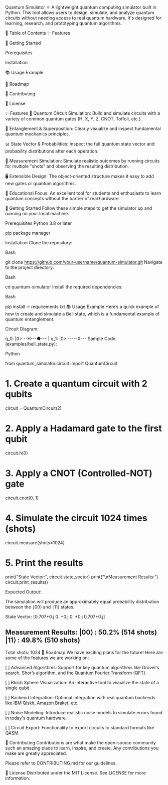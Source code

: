 Quantum Simulator ⚛️
A lightweight quantum computing simulator built in Python. This tool allows users to design, simulate, and analyze quantum circuits without needing access to real quantum hardware. It's designed for learning, research, and prototyping quantum algorithms.

📖 Table of Contents
✨ Features

🚀 Getting Started

Prerequisites

Installation

📚 Usage Example

🔮 Roadmap

🤝 Contributing

📜 License

✨ Features
🧮 Quantum Circuit Simulation: Build and simulate circuits with a variety of common quantum gates (H, X, Y, Z, CNOT, Toffoli, etc.).

🔗 Entanglement & Superposition: Clearly visualize and inspect fundamental quantum mechanics principles.

📊 State Vector & Probabilities: Inspect the full quantum state vector and probability distributions after each operation.

🔄 Measurement Simulation: Simulate realistic outcomes by running circuits for multiple "shots" and observing the resulting distribution.

🖥️ Extensible Design: The object-oriented structure makes it easy to add new gates or quantum algorithms.

📘 Educational Focus: An excellent tool for students and enthusiasts to learn quantum concepts without the barrier of real hardware.

🚀 Getting Started
Follow these simple steps to get the simulator up and running on your local machine.

Prerequisites
Python 3.8 or later

pip package manager

Installation
Clone the repository:

Bash

git clone https://github.com/your-username/quantum-simulator.git
Navigate to the project directory:

Bash

cd quantum-simulator
Install the required dependencies:

Bash

pip install -r requirements.txt
📚 Usage Example
Here’s a quick example of how to create and simulate a Bell state, which is a fundamental example of quantum entanglement.

Circuit Diagram:

q_0: |0> --H---●---
             |
q_1: |0> -----X---
Sample Code (examples/bell_state.py):

Python

from quantum_simulator.circuit import QuantumCircuit

# 1. Create a quantum circuit with 2 qubits
circuit = QuantumCircuit(2)

# 2. Apply a Hadamard gate to the first qubit
circuit.h(0)

# 3. Apply a CNOT (Controlled-NOT) gate
circuit.cnot(0, 1)

# 4. Simulate the circuit 1024 times (shots)
circuit.measure(shots=1024)

# 5. Print the results
print("State Vector:", circuit.state_vector)
print("\nMeasurement Results:")
circuit.print_results()

Expected Output:

The simulation will produce an approximately equal probability distribution between the ∣00⟩ and ∣11⟩ states.

State Vector: [0.707+0.j 0.   +0.j 0.   +0.j 0.707+0.j]

Measurement Results:
|00⟩ : 50.2% (514 shots)
|11⟩ : 49.8% (510 shots)
--------------------
Total shots: 1024
🔮 Roadmap
We have exciting plans for the future! Here are some of the features we are working on:

[ ] Advanced Algorithms: Support for key quantum algorithms like Grover’s search, Shor’s algorithm, and the Quantum Fourier Transform (QFT).

[ ] Bloch Sphere Visualization: An interactive tool to visualize the state of a single qubit.

[ ] Backend Integration: Optional integration with real quantum backends like IBM Qiskit, Amazon Braket, etc.

[ ] Noise Modeling: Introduce realistic noise models to simulate errors found in today's quantum hardware.

[ ] Circuit Export: Functionality to export circuits to standard formats like QASM.

🤝 Contributing
Contributions are what make the open-source community such an amazing place to learn, inspire, and create. Any contributions you make are greatly appreciated.

Please refer to CONTRIBUTING.md for our guidelines.

📜 License
Distributed under the MIT License. See LICENSE for more information.
